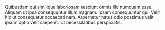 Quibusdam qui similique laboriosam nesciunt omnis illo numquam esse. Aliquam ut ipsa consequuntur illum magnam. Ipsam consequuntur qui. Velit hic ut consequatur occaecati nam. Aspernatur natus odio possimus velit ipsum optio velit saepe et. Ut necessitatibus perspiciatis.